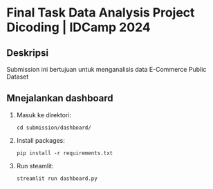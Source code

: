 # Final Task Data Analysis Project Dicoding | IDCamp 2024

## Deskripsi

Submission ini bertujuan untuk menganalisis data E-Commerce Public Dataset

## Mnejalankan dashboard
1. Masuk ke direktori:

   ```shell
   cd submission/dashboard/
   ```
1. Install packages:

   ```shell
   pip install -r requirements.txt
   ```
1. Run steamlit:

   ```shell
   streamlit run dashboard.py
   ```